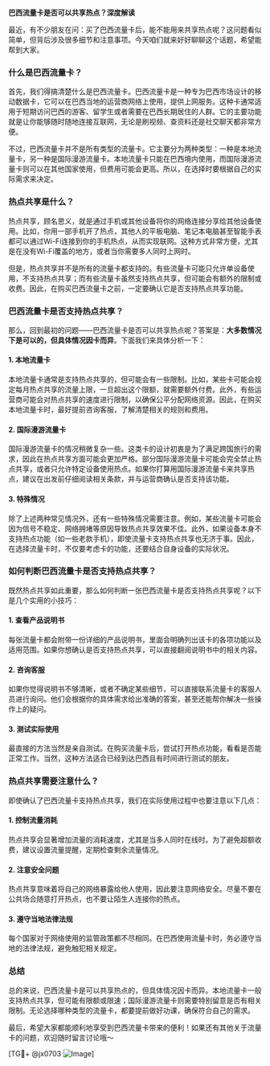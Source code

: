 **巴西流量卡是否可以共享热点？深度解读**

最近，有不少朋友在问：买了巴西流量卡后，能不能用来共享热点呢？这问题看似简单，但背后涉及很多细节和注意事项。今天咱们就来好好聊聊这个话题，希望能帮到大家。

### 什么是巴西流量卡？

首先，我们得搞清楚什么是巴西流量卡。巴西流量卡是一种专为巴西市场设计的移动数据卡，它可以在巴西当地的运营商网络上使用，提供上网服务。这种卡通常适用于短期访问巴西的游客、留学生或者需要在巴西长期居住的人群。它的主要功能就是让你能够随时随地连接互联网，无论是刷视频、查资料还是社交聊天都非常方便。

不过，巴西流量卡并不是所有类型的流量卡。它主要分为两种类型：一种是本地流量卡，另一种是国际漫游流量卡。本地流量卡只能在巴西境内使用，而国际漫游流量卡则可以在其他国家使用，但费用可能会更高。所以，在选择时要根据自己的实际需求来决定。

### 热点共享是什么？

热点共享，顾名思义，就是通过手机或其他设备将你的网络连接分享给其他设备使用。比如，你用一部手机开了热点，其他人的平板电脑、笔记本电脑甚至智能手表都可以通过Wi-Fi连接到你的手机热点，从而实现联网。这种方式非常方便，尤其是在没有Wi-Fi覆盖的地方，或者当你需要多人同时上网时。

但是，热点共享并不是所有的流量卡都支持的。有些流量卡可能只允许单设备使用，不支持热点共享；而有些流量卡虽然支持热点共享，但可能会有额外的限制或收费。因此，在购买巴西流量卡之前，一定要确认它是否支持热点共享功能。

### 巴西流量卡是否支持热点共享？

那么，回到最初的问题——巴西流量卡是否可以共享热点呢？答案是：**大多数情况下是可以的，但具体情况因卡而异**。下面我们来具体分析一下：

#### 1. **本地流量卡**
本地流量卡通常是支持热点共享的，但可能会有一些限制。比如，某些卡可能会规定每月热点共享的流量上限，一旦超出这个限额，就需要额外付费。此外，有些运营商可能会对热点共享的速度进行限制，以确保公平分配网络资源。因此，在购买本地流量卡时，最好提前咨询客服，了解清楚相关的规则和费用。

#### 2. **国际漫游流量卡**
国际漫游流量卡的情况稍微复杂一些。这类卡的设计初衷是为了满足跨国旅行的需求，因此在热点共享方面可能会更加严格。部分国际漫游流量卡可能会完全禁止热点共享，或者只允许特定设备使用热点。如果你打算用国际漫游流量卡来共享热点，建议在出发前仔细阅读相关条款，并与运营商确认是否支持该功能。

#### 3. **特殊情况**
除了上述两种常见情况外，还有一些特殊情况需要注意。例如，某些流量卡可能会因为信号不稳定、网络拥堵等原因导致热点共享效果不佳。此外，如果设备本身不支持热点功能（如一些老款手机），即使流量卡支持热点共享也无济于事。因此，在选择流量卡时，不仅要考虑卡的功能，还要结合自身设备的实际状况。

### 如何判断巴西流量卡是否支持热点共享？

既然热点共享如此重要，那么如何判断一张巴西流量卡是否支持热点共享呢？以下是几个实用的小技巧：

#### 1. 查看产品说明书
每张流量卡都会附带一份详细的产品说明书，里面会明确列出该卡的各项功能以及适用范围。如果你想确认是否支持热点共享，可以直接翻阅说明书中的相关内容。

#### 2. 咨询客服
如果你觉得说明书不够清晰，或者不确定某些细节，可以直接联系流量卡的客服人员进行询问。他们会根据你的具体需求给出准确的答案，甚至还能帮你解决一些操作上的疑问。

#### 3. 测试实际使用
最直接的方法当然是亲自测试。在购买流量卡后，尝试打开热点功能，看看是否能正常工作。当然，这种方法适合已经到达巴西且有时间进行测试的朋友。

### 热点共享需要注意什么？

即使确认了巴西流量卡支持热点共享，我们在实际使用过程中也要注意以下几点：

#### 1. 控制流量消耗
热点共享会显著增加流量的消耗速度，尤其是当多人同时在线时。为了避免超额收费，建议设置流量提醒，定期检查剩余流量情况。

#### 2. 注意安全问题
热点共享意味着将自己的网络暴露给他人使用，因此要注意网络安全。尽量不要在公共场合随意打开热点，也不要让陌生人连接你的热点。

#### 3. 遵守当地法律法规
每个国家对于网络使用的监管政策都不尽相同。在巴西使用流量卡时，务必遵守当地的法律法规，避免触犯相关规定。

### 总结

总的来说，巴西流量卡是可以共享热点的，但具体情况因卡而异。本地流量卡一般支持热点共享，但可能有限额或限速；国际漫游流量卡则需要特别留意是否有相关限制。无论选择哪种类型的流量卡，都要提前做好功课，确保符合自己的需求。

最后，希望大家都能顺利地享受到巴西流量卡带来的便利！如果还有其他关于流量卡的问题，欢迎随时留言讨论哦～

[TG💪+ @jx0703 ![Image](https://github.com/user-attachments/assets/dbca1d08-cadb-493c-b0ec-ad6f7a83f270)]